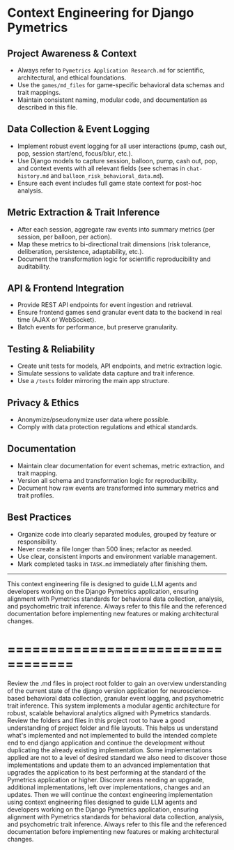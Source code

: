# Context Engineering for Django Pymetrics

## Project Awareness & Context
- Always refer to `Pymetrics Application Research.md` for scientific, architectural, and ethical foundations.
- Use the `games/md_files` for game-specific behavioral data schemas and trait mappings.
- Maintain consistent naming, modular code, and documentation as described in this file.

## Data Collection & Event Logging
- Implement robust event logging for all user interactions (pump, cash out, pop, session start/end, focus/blur, etc.).
- Use Django models to capture session, balloon, pump, cash out, pop, and context events with all relevant fields (see schemas in `chat-history.md` and `balloon_risk_behavioral_data.md`).
- Ensure each event includes full game state context for post-hoc analysis.

## Metric Extraction & Trait Inference
- After each session, aggregate raw events into summary metrics (per session, per balloon, per action).
- Map these metrics to bi-directional trait dimensions (risk tolerance, deliberation, persistence, adaptability, etc.).
- Document the transformation logic for scientific reproducibility and auditability.

## API & Frontend Integration
- Provide REST API endpoints for event ingestion and retrieval.
- Ensure frontend games send granular event data to the backend in real time (AJAX or WebSocket).
- Batch events for performance, but preserve granularity.

## Testing & Reliability
- Create unit tests for models, API endpoints, and metric extraction logic.
- Simulate sessions to validate data capture and trait inference.
- Use a `/tests` folder mirroring the main app structure.

## Privacy & Ethics
- Anonymize/pseudonymize user data where possible.
- Comply with data protection regulations and ethical standards.

## Documentation
- Maintain clear documentation for event schemas, metric extraction, and trait mapping.
- Version all schema and transformation logic for reproducibility.
- Document how raw events are transformed into summary metrics and trait profiles.

## Best Practices
- Organize code into clearly separated modules, grouped by feature or responsibility.
- Never create a file longer than 500 lines; refactor as needed.
- Use clear, consistent imports and environment variable management.
- Mark completed tasks in `TASK.md` immediately after finishing them.

---

This context engineering file is designed to guide LLM agents and developers working on the Django Pymetrics application, ensuring alignment with Pymetrics standards for behavioral data collection, analysis, and psychometric trait inference. Always refer to this file and the referenced documentation before implementing new features or making architectural changes.

==================================
==================================

Review the .md files in project root folder to gain an overview understanding of the current state of the django version application for neuroscience-based behavioral data collection, granular event logging, and psychometric trait inference. This system implements a modular agentic architecture for robust, scalable behavioral analytics aligned with Pymetrics standards. Review the folders and files in this project root to have a good understanding of project folder and file layouts. This helps us understand what's implemented and not implemented to build the intended complete end to end django application and continue the development without duplicating the already existing implementation. Some implementations applied are not to a level of desired standard we also need to discover those implementations and update them to an advanced implementation that upgrades the application to its best performing at the standard of the Pymetrics application or higher. Discover areas needing an upgrade, additional implementations, left over implementations, changes and an updates. Then we will continue the context engineering implementation using context engineering files designed to guide LLM agents and developers working on the Django Pymetrics application, ensuring alignment with Pymetrics standards for behavioral data collection, analysis, and psychometric trait inference. Always refer to this file and the referenced documentation before implementing new features or making architectural changes.